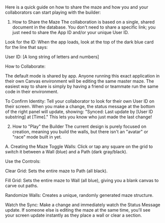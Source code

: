 Here is a quick guide on how to share the maze and how you and your collaborators can start playing with the builder:

1. How to Share the Maze
The collaboration is based on a single, shared document in the database. You don't need to share a specific link; you just need to share the App ID and/or your unique User ID.

Look for the ID: When the app loads, look at the top of the dark blue card for the line that says:

User ID: [A long string of letters and numbers]

How to Collaborate:

The default mode is shared by app. Anyone running this exact application in their own Canvas environment will be editing the same master maze. The easiest way to share is simply by having a friend or teammate run the same code in their environment.

To Confirm Identity: Tell your collaborator to look for their own User ID on their screen. When you make a change, the status message at the bottom of the right panel will update, showing: "Synced: Last update by [User ID substring] at [Time]." This lets you know who just made the last change!

2. How to "Play" the Builder
The current design is purely focused on creation, meaning you build the walls, but there isn't an "avatar" or "race" mode built in yet.

A. Creating the Maze
Toggle Walls: Click or tap any square on the grid to switch it between a Wall (blue) and a Path (dark gray/black).

Use the Controls:

Clear Grid: Sets the entire maze to Path (all black).

Fill Grid: Sets the entire maze to Wall (all blue), giving you a blank canvas to carve out paths.

Randomize Walls: Creates a unique, randomly generated maze structure.

Watch the Sync: Make a change and immediately watch the Status Message update. If someone else is editing the maze at the same time, you'll see your screen update instantly as they place a wall or clear a section.

